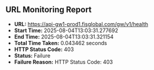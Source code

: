 ## URL Monitoring Report

- **URL:** https://api-gw1-prod1.fisglobal.com/gw/v1/health
- **Start Time:** 2025-08-04T13:03:31.277692
- **End Time:** 2025-08-04T13:03:31.321154
- **Total Time Taken:** 0.043462 seconds
- **HTTP Status Code:** 403
- **Status:** Failure
- **Failure Reason:** HTTP Status Code: 403
